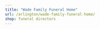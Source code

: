 ```yaml
---
title: "Wade Family Funeral Home"
url: /arlington/wade-family-funeral-home/
shop: funeral directors
---
```

